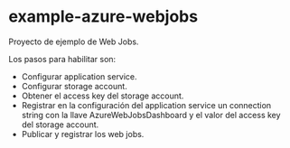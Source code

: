 # example-azure-webjobs

Proyecto de ejemplo de Web Jobs.

Los pasos para habilitar son:
-   Configurar application service.
-   Configurar storage account.
-   Obtener el access key del storage account.
-   Registrar en la configuración del application service un connection string con la llave AzureWebJobsDashboard y el valor del access key del storage account.
-   Publicar y registrar los web jobs.
